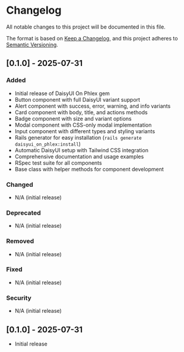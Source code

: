 # Changelog

All notable changes to this project will be documented in this file.

The format is based on [Keep a Changelog](https://keepachangelog.com/en/1.0.0/),
and this project adheres to [Semantic Versioning](https://semver.org/spec/v2.0.0.html).

## [0.1.0] - 2025-07-31

### Added
- Initial release of DaisyUI On Phlex gem
- Button component with full DaisyUI variant support
- Alert component with success, error, warning, and info variants
- Card component with body, title, and actions methods
- Badge component with size and variant options
- Modal component with CSS-only modal implementation
- Input component with different types and styling variants
- Rails generator for easy installation (`rails generate daisyui_on_phlex:install`)
- Automatic DaisyUI setup with Tailwind CSS integration
- Comprehensive documentation and usage examples
- RSpec test suite for all components
- Base class with helper methods for component development

### Changed
- N/A (initial release)

### Deprecated
- N/A (initial release)

### Removed  
- N/A (initial release)

### Fixed
- N/A (initial release)

### Security
- N/A (initial release)

## [0.1.0] - 2025-07-31

- Initial release
